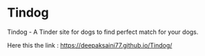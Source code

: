 # Tindog
Tindog - A Tinder site for dogs to find perfect match for your dogs.


Here this the link : https://deepaksaini77.github.io/Tindog/
